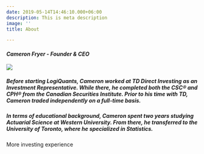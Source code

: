 ```yaml
---
date: 2019-05-14T14:46:10.000+06:00
description: This is meta description
image: ''
title: About

---
```

#### **_Cameron Fryer - Founder & CEO_**

![](/uploads/me2.jpg)

##### Before starting LogiQuants, Cameron worked at TD Direct Investing as an Investment Representative. While there, he completed both the CSC® and CPH® from the Canadian Securities Institute. Prior to his time with TD, Cameron traded independently on a full-time basis.

##### In terms of educational background, Cameron spent two years studying Actuarial Science at Western University.  From there, he transferred to the University of Toronto, where he specialized in Statistics.

More investing experience